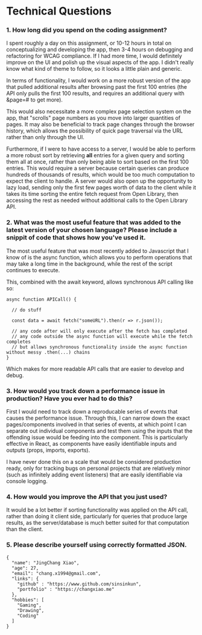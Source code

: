 # Technical Questions

### 1. How long did you spend on the coding assignment?

I spent roughly a day on this assignment, or 10-12 hours in total on conceptualizing and developing the app, then 3-4 hours on debugging and refactoring for WCAG compliance. If I had more time, I would definitely improve on the UI and polish up the visual aspects of the app. I didn't really know what kind of theme to follow, so it looks a little plain and generic.

In terms of functionality, I would work on a more robust version of the app that pulled additional results after browsing past the first 100 entries (the API only pulls the first 100 results, and requires an additional query with &page=# to get more).

This would also necessitate a more complex page selection system on the app, that "scrolls" page numbers as you move into larger quantities of pages. It may also be beneficial to track page changes through the browser history, which allows the possibility of quick page traversal via the URL rather than only through the UI.

Furthermore, if I were to have access to a server, I would be able to perform a more robust sort by retrieving **all** entries for a given query and sorting them all at once, rather than only being able to sort based on the first 100 entries. This would require a server because certain queries can produce hundreds of thousands of results, which would be too much computation to expect the client to handle. A server would also open up the opportunity to lazy load, sending only the first few pages worth of data to the client while it takes its time sorting the entire fetch request from Open Library, then accessing the rest as needed without additional calls to the Open Library API.


### 2. What was the most useful feature that was added to the latest version of your chosen language? Please include a snippit of code that shows how you've used it.

The most useful feature that was most recently added to Javascript that I know of is the async function, which allows you to perform operations that may take a long time in the background, while the rest of the script continues to execute.

This, combined with the await keyword, allows synchronous API calling like so:
```
async function APICall() {

  // do stuff

  const data = await fetch("someURL").then(r => r.json());

  // any code after will only execute after the fetch has completed
  // any code outside the async function will execute while the fetch completes
  // but allows synchronous functionality inside the async function without messy .then(...) chains
}
```
Which makes for more readable API calls that are easier to develop and debug.


### 3. How would you track down a performance issue in production? Have you ever had to do this?

First I would need to track down a reproducable series of events that causes the performance issue. Through this, I can narrow down the exact pages/components involved in that series of events, at which point I can separate out individual components and test them using the inputs that the offending issue would be feeding into the component. This is particularly effective in React, as components have easily identifiable inputs and outputs (props, imports, exports).

I have never done this on a scale that would be considered production ready, only for tracking bugs on personal projects that are relatively minor (such as infinitely adding event listeners) that are easily identifiable via console logging.


### 4. How would you improve the API that you just used?

It would be a lot better if sorting functionality was applied on the API call, rather than doing it client side, particularly for queries that produce large results, as the server/database is much better suited for that computation than the client.


### 5. Please describe yourself using correctly formatted JSON.
```
{
  "name": "JingChang Xiao",
  "age": 27,
  "email": "chang.x1994@gmail.com",
  "links": {
    "github" : "https://www.github.com/sinsinkun",
    "portfolio" : "https://changxiao.me"
  },
  "hobbies": [
    "Gaming",
    "Drawing",
    "Coding"
  ]
}
```